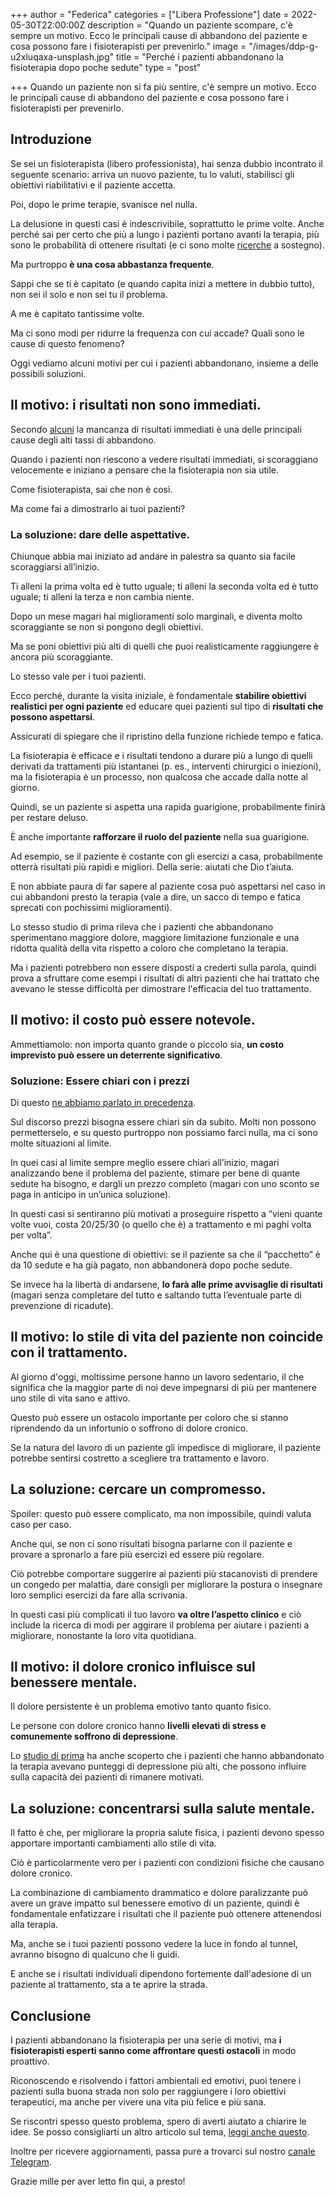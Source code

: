 +++
author = "Federica"
categories = ["Libera Professione"]
date = 2022-05-30T22:00:00Z
description = "Quando un paziente scompare, c'è sempre un motivo. Ecco le principali cause di abbandono del paziente e cosa possono fare i fisioterapisti per prevenirlo."
image = "/images/ddp-g-u2xluqaxa-unsplash.jpg"
title = "Perché i pazienti abbandonano la fisioterapia dopo poche sedute"
type = "post"

+++
Quando un paziente non si fa più sentire, c'è sempre un motivo. Ecco le principali cause di abbandono del paziente e cosa possono fare i fisioterapisti per prevenirlo.

## Introduzione

Se sei un fisioterapista (libero professionista), hai senza dubbio incontrato il seguente scenario: arriva un nuovo paziente, tu lo valuti, stabilisci gli obiettivi riabilitativi e il paziente accetta.

Poi, dopo le prime terapie, svanisce nel nulla.

La delusione in questi casi è indescrivibile, soprattutto le prime volte. Anche perché sai per certo che più a lungo i pazienti portano avanti la terapia, più sono le probabilità di ottenere risultati (e ci sono molte [ricerche](https://translate.google.com/website?sl=en&tl=it&hl=it&client=webapp&u=https://epublications.marquette.edu/cgi/viewcontent.cgi?article%3D1013%26context%3Dresearchexchange) a sostegno).

Ma purtroppo **è una cosa abbastanza frequente**.

Sappi che se ti è capitato (e quando capita inizi a mettere in dubbio tutto), non sei il solo e non sei tu il problema.

A me è capitato tantissime volte.

Ma ci sono modi per ridurre la frequenza con cui accade? Quali sono le cause di questo fenomeno?

Oggi vediamo alcuni motivi per cui i pazienti abbandonano, insieme a delle possibili soluzioni.

## Il motivo: i risultati non sono immediati.

Secondo [alcuni](https://epublications.marquette.edu/cgi/viewcontent.cgi?article=1013&context=researchexchange) la mancanza di risultati immediati è una delle principali cause degli alti tassi di abbandono.

Quando i pazienti non riescono a vedere risultati immediati, si scoraggiano velocemente e iniziano a pensare che la fisioterapia non sia utile.

Come fisioterapista, sai che non è così.

Ma come fai a dimostrarlo ai tuoi pazienti?

### La soluzione: dare delle aspettative.

Chiunque abbia mai iniziato ad andare in palestra sa quanto sia facile scoraggiarsi all’inizio.

Ti alleni la prima volta ed è tutto uguale; ti alleni la seconda volta ed è tutto uguale; ti alleni la terza e non cambia niente.

Dopo un mese magari hai miglioramenti solo marginali, e diventa molto scoraggiante se non si pongono degli obiettivi.

Ma se poni obiettivi più alti di quelli che puoi realisticamente raggiungere è ancora più scoraggiante.

Lo stesso vale per i tuoi pazienti.

Ecco perché, durante la visita iniziale, è fondamentale **stabilire obiettivi realistici per ogni paziente** ed educare quei pazienti sul tipo di **risultati che possono aspettarsi**.

Assicurati di spiegare che il ripristino della funzione richiede tempo e fatica.

La fisioterapia è efficace e i risultati tendono a durare più a lungo di quelli derivati da trattamenti più istantanei (p. es., interventi chirurgici o iniezioni), ma la fisioterapia è un processo, non qualcosa che accade dalla notte al giorno.

Quindi, se un paziente si aspetta una rapida guarigione, probabilmente finirà per restare deluso.

È anche importante **rafforzare il ruolo del paziente** nella sua guarigione.

Ad esempio, se il paziente è costante con gli esercizi a casa, probabilmente otterrà risultati più rapidi e migliori. Della serie: aiutati che Dio t’aiuta.

E non abbiate paura di far sapere al paziente cosa può aspettarsi nel caso in cui abbandoni presto la terapia (vale a dire, un sacco di tempo e fatica sprecati con pochissimi miglioramenti).

Lo stesso studio di prima rileva che i pazienti che abbandonano sperimentano maggiore dolore, maggiore limitazione funzionale e una ridotta qualità della vita rispetto a coloro che completano la terapia.

Ma i pazienti potrebbero non essere disposti a crederti sulla parola, quindi prova a sfruttare come esempi i risultati di altri pazienti che hai trattato che avevano le stesse difficoltà per dimostrare l'efficacia del tuo trattamento.

## Il motivo: il costo può essere notevole.

Ammettiamolo: non importa quanto grande o piccolo sia, **un costo imprevisto può essere un deterrente significativo**.

### Soluzione: Essere chiari con i prezzi

Di questo [ne abbiamo parlato in precedenza](https://fisioterapisti.org/il-piu-grande-problema-di-chi-inizia-come-non-perdere-i-pazienti-a-meta-del-piano-terapeutico/ "Il più grande problema di chi inizia | Come non perdere i pazienti a metà del piano terapeutico").

Sul discorso prezzi bisogna essere chiari sin da subito. Molti non possono permetterselo, e su questo purtroppo non possiamo farci nulla, ma ci sono molte situazioni al limite.

In quei casi al limite sempre meglio essere chiari all’inizio, magari analizzando bene il problema del paziente, stimare per bene di quante sedute ha bisogno, e dargli un prezzo completo (magari con uno sconto se paga in anticipo in un’unica soluzione).

In questi casi si sentiranno più motivati a proseguire rispetto a “vieni quante volte vuoi, costa 20/25/30 (o quello che è) a trattamento e mi paghi volta per volta”.

Anche qui è una questione di obiettivi: se il paziente sa che il “pacchetto” è da 10 sedute e ha già pagato, non abbandonerà dopo poche sedute.

Se invece ha la libertà di andarsene, **lo farà alle prime avvisaglie di risultati** (magari senza completare del tutto e saltando tutta l’eventuale parte di prevenzione di ricadute).

## Il motivo: lo stile di vita del paziente non coincide con il trattamento.

Al giorno d'oggi, moltissime persone hanno un lavoro sedentario, il che significa che la maggior parte di noi deve impegnarsi di più per mantenere uno stile di vita sano e attivo.

Questo può essere un ostacolo importante per coloro che si stanno riprendendo da un infortunio o soffrono di dolore cronico.

Se la natura del lavoro di un paziente gli impedisce di migliorare, il paziente potrebbe sentirsi costretto a scegliere tra trattamento e lavoro.

## La soluzione: cercare un compromesso.

Spoiler: questo può essere complicato, ma non impossibile, quindi valuta caso per caso.

Anche qui, se non ci sono risultati bisogna parlarne con il paziente e provare a spronarlo a fare più esercizi ed essere più regolare.

Ciò potrebbe comportare suggerire ai pazienti più stacanovisti di prendere un congedo per malattia, dare consigli per migliorare la postura o insegnare loro semplici esercizi da fare alla scrivania.

In questi casi più complicati il tuo lavoro **va oltre l’aspetto clinico** e ciò include la ricerca di modi per aggirare il problema per aiutare i pazienti a migliorare, nonostante la loro vita quotidiana.

## Il motivo: il dolore cronico influisce sul benessere mentale.

Il dolore persistente è un problema emotivo tanto quanto fisico.

Le persone con dolore cronico hanno **livelli elevati di stress e comunemente soffrono di depressione**.

Lo [studio di prima](https://epublications.marquette.edu/cgi/viewcontent.cgi?article=1013&context=researchexchange "PREDICTORS OF RETENTION IN PHYSICAL THERAPY") ha anche scoperto che i pazienti che hanno abbandonato la terapia avevano punteggi di depressione più alti, che possono influire sulla capacità dei pazienti di rimanere motivati.

## La soluzione: concentrarsi sulla salute mentale.

Il fatto è che, per migliorare la propria salute fisica, i pazienti devono spesso apportare importanti cambiamenti allo stile di vita.

Ciò è particolarmente vero per i pazienti con condizioni fisiche che causano dolore cronico.

La combinazione di cambiamento drammatico e dolore paralizzante può avere un grave impatto sul benessere emotivo di un paziente, quindi è fondamentale enfatizzare i risultati che il paziente può ottenere attenendosi alla terapia.

Ma, anche se i tuoi pazienti possono vedere la luce in fondo al tunnel, avranno bisogno di qualcuno che li guidi.

E anche se i risultati individuali dipendono fortemente dall'adesione di un paziente al trattamento, sta a te aprire la strada.

## Conclusione

I pazienti abbandonano la fisioterapia per una serie di motivi, ma **i fisioterapisti esperti sanno come affrontare questi ostacoli** in modo proattivo.

Riconoscendo e risolvendo i fattori ambientali ed emotivi, puoi tenere i pazienti sulla buona strada non solo per raggiungere i loro obiettivi terapeutici, ma anche per vivere una vita più felice e più sana.

Se riscontri spesso questo problema, spero di averti aiutato a chiarire le idee. Se posso consigliarti un altro articolo sul tema, [leggi anche questo](https://fisioterapisti.org/il-piu-grande-problema-di-chi-inizia-come-non-perdere-i-pazienti-a-meta-del-piano-terapeutico/ "Il più grande problema di chi inizia | Come non perdere i pazienti a metà del piano terapeutico").

Inoltre per ricevere aggiornamenti, passa pure a trovarci sul nostro [canale Telegram](https://t.me/fisioterapisti_official "Telegram | fisioterapisti_official").

Grazie mille per aver letto fin qui, a presto!